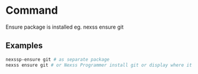 # Command

Ensure package is installed eg. nexss ensure git

## Examples

```sh
nexssp-ensure git # as separate package
nexss ensure git # or Nexss Programmer install git or display where it is
```
